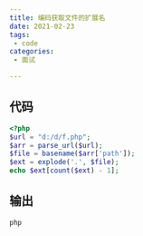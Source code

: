 ```yaml
---
title: 编码获取文件的扩展名
date: 2021-02-23
tags:
 - code
categories:
 - 面试

---
```


## 代码

```php
<?php
$url = "d:/d/f.php";
$arr = parse_url($url);
$file = basename($arr['path']);
$ext = explode('.', $file);
echo $ext[count($ext) - 1];
```

## 输出

```shell
php
```

